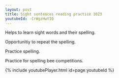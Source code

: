```yaml
---
layout: post
title: Sight sentences reading practice 1023
youtubeId: -CrWgzHwYIQ
---
```

 
 
Helps to learn sight words and their spelling.

Opportunitiy to repeat the spelling. 

Practice spelling. 
 
Practice for spelling bee competitions. 
 
{% include youtubePlayer.html id=page.youtubeId %}
 
 
